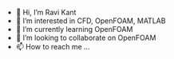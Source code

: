- 👋 Hi, I’m Ravi Kant
- 👀 I’m interested in CFD, OpenFOAM, MATLAB
- 🌱 I’m currently learning OpenFOAM
- 💞️ I’m looking to collaborate on OpenFOAM
- 📫 How to reach me ...

<!---
ravikgpiit/ravikgpiit is a ✨ special ✨ repository because its `README.md` (this file) appears on your GitHub profile.
You can click the Preview link to take a look at your changes.
--->

